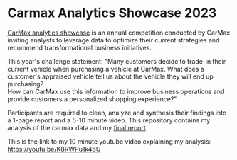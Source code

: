 # Carmax Analytics Showcase 2023

[CarMax analytics showcase](https://analyticsshowcase.carmax.com/) is an annual competition conducted by CarMax inviting analysts to leverage data to optimize their current strategies and recommend transformational business initiatives. 

This year's challenge statement:
"Many customers decide to trade-in their current vehicle when purchasing a vehicle at CarMax. What does a customer's appraised vehicle tell us about the vehicle they will end up purchasing? \
How can CarMax use this information to improve business operations and provide customers a personalized shopping experience?"

Participants are required to clean, analyze and synthesis their findings into a 1-page report and a 5-10 minute video. This repository contains my analysis of the carmax data and my [final report](mukundan_one_page_report.pdf).

This is the link to my 10 minute youtube video explaining my analysis: https://youtu.be/K8RWPu1k4bU
